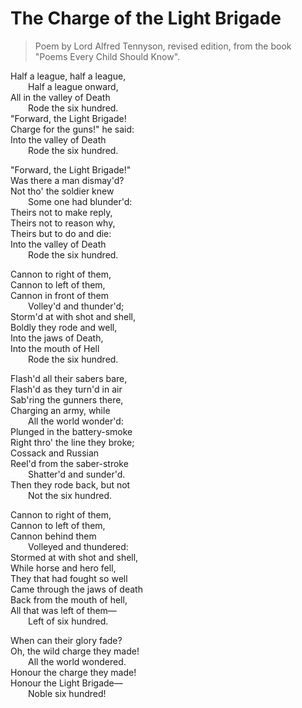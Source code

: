 # The Charge of the Light Brigade

> Poem by Lord Alfred Tennyson, revised edition, from the book "Poems Every Child Should Know".

Half a league, half a league,\
&ensp;&ensp;&ensp;&ensp;Half a league onward,\
All in the valley of Death\
&ensp;&ensp;&ensp;&ensp;Rode the six hundred.\
"Forward, the Light Brigade!\
Charge for the guns!" he said:\
Into the valley of Death\
&ensp;&ensp;&ensp;&ensp;Rode the six hundred.

"Forward, the Light Brigade!"\
Was there a man dismay'd?\
Not tho' the soldier knew\
&ensp;&ensp;&ensp;&ensp;Some one had blunder'd:\
Theirs not to make reply,\
Theirs not to reason why,\
Theirs but to do and die:\
Into the valley of Death\
&ensp;&ensp;&ensp;&ensp;Rode the six hundred.

Cannon to right of them,\
Cannon to left of them,\
Cannon in front of them\
&ensp;&ensp;&ensp;&ensp;Volley'd and thunder'd;\
Storm'd at with shot and shell,\
Boldly they rode and well,\
Into the jaws of Death,\
Into the mouth of Hell\
&ensp;&ensp;&ensp;&ensp;Rode the six hundred.

Flash'd all their sabers bare,\
Flash'd as they turn'd in air\
Sab'ring the gunners there,\
Charging an army, while\
&ensp;&ensp;&ensp;&ensp;All the world wonder'd:\
Plunged in the battery-smoke\
Right thro' the line they broke;\
Cossack and Russian\
Reel'd from the saber-stroke\
&ensp;&ensp;&ensp;&ensp;Shatter'd and sunder'd.\
Then they rode back, but not\
&ensp;&ensp;&ensp;&ensp;Not the six hundred.

Cannon to right of them,\
Cannon to left of them,\
Cannon behind them\
&ensp;&ensp;&ensp;&ensp;Volleyed and thundered:\
Stormed at with shot and shell,\
While horse and hero fell,\
They that had fought so well\
Came through the jaws of death\
Back from the mouth of hell,\
All that was left of them—\
&ensp;&ensp;&ensp;&ensp;Left of six hundred.

When can their glory fade?\
Oh, the wild charge they made!\
&ensp;&ensp;&ensp;&ensp;All the world wondered.\
Honour the charge they made!\
Honour the Light Brigade—\
&ensp;&ensp;&ensp;&ensp;Noble six hundred!
